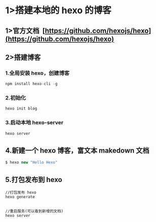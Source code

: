 # 1&gt;搭建本地的 hexo 的博客

<a name="30zlk"></a>
## 1>官方文档  [https://github.com/hexojs/hexo](https://github.com/hexojs/hexo)


<a name="F5daQ"></a>
## 2>搭建博客
<a name="m1De6"></a>
### 1.全局安装 hexo，创建博客
```javascript
npm install hexo-cli -g
```
<a name="0h45k"></a>
### 2.初始化
```javascript
hexo init blog
```
<a name="sfiHV"></a>
### 3.启动本地 hexo-server
```javascript
hexo server
```


<a name="GAJwJ"></a>
## 4.新建一个 hexo 博客，富文本 makedown 文档
```javascript
$ hexo new "Hello Hexo"
```


<a name="AhhSk"></a>
## 5.打包发布到 hexo
```
//打包发布 hexo
hexo generate


//重启服务(可以看到新增的文档)
hexo server

```






